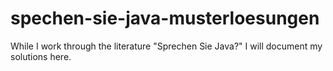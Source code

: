 # spechen-sie-java-musterloesungen
While I work through the literature "Sprechen Sie Java?" I will document my solutions here.
